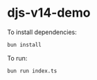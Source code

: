 # djs-v14-demo

To install dependencies:

```bash
bun install
```

To run:

```bash
bun run index.ts
```